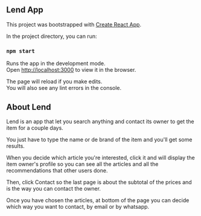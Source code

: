 ## Lend App

This project was bootstrapped with [Create React App](https://github.com/facebook/create-react-app).

In the project directory, you can run:

### `npm start`

Runs the app in the development mode.<br />
Open [http://localhost:3000](http://localhost:3000) to view it in the browser.

The page will reload if you make edits.<br />
You will also see any lint errors in the console.

## About Lend

Lend is an app that let you search anything and contact its owner to get the item for a couple days.

You just have to type the name or de brand of the item and you'll get some results.

When you decide which article you're interested, click it and will display the item owner's profile so you can see all the articles and all the recommendations that other users done.

Then, click Contact so the last page is about the subtotal of the prices and is the way you can contact the owner.

Once you have chosen the articles, at bottom of the page you can decide which way you want to contact, by email or by whatsapp.

